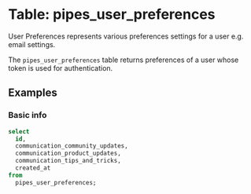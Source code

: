 # Table: pipes_user_preferences

User Preferences represents various preferences settings for a user e.g. email settings.

The `pipes_user_preferences` table returns preferences of a user whose token is used for authentication.

## Examples

### Basic info

```sql
select
  id,
  communication_community_updates,
  communication_product_updates,
  communication_tips_and_tricks,
  created_at
from
  pipes_user_preferences;
```
